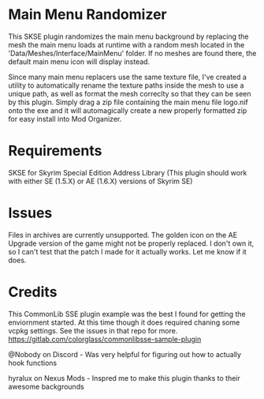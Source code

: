 # Main Menu Randomizer
This SKSE plugin randomizes the main menu background by
replacing the mesh the main menu loads at runtime with a random mesh
located in the 'Data/Meshes/Interface/MainMenu' folder.
If no meshes are found there, the default main menu icon will display instead.


Since many main menu replacers use the same texture file, I've created a utility to automatically
rename the texture paths inside the mesh to use a unique path, as well as format the mesh correclty
so that they can be seen by this plugin. Simply drag a zip file containing the main menu file logo.nif
onto the exe and it will automagically create a new properly formatted zip for easy install into Mod Organizer.

# Requirements
SKSE for Skyrim Special Edition
Address Library (This plugin should work with either SE (1.5.X) or AE (1.6.X) versions of Skyrim SE)

# Issues
Files in archives are currently unsupported.
The golden icon on the AE Upgrade version of the game might not be properly replaced.
I don't own it, so I can't test that the patch I made for it actually works. Let me know if it does.

# Credits
This CommonLib SSE plugin example was the best I found for getting the enviornment started.
At this time though it does required chaning some vcpkg settings. See the issues in that repo for more.
https://gitlab.com/colorglass/commonlibsse-sample-plugin

@Nobody on Discord - Was very helpful for figuring out how to actually hook functions

hyralux on Nexus Mods - Inspred me to make this plugin thanks to their awesome backgrounds
